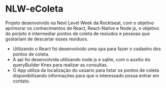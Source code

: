 # NLW-eColeta
Projeto desenvolvido na Next Level Week da Rocktseat, com o objetivo aprimorar os conhecimentos de React, React-Native e Node js, o objetivo do porjeto é intermediar pontos de coleta de resíudos e pessoas que gostariam de descartar esses resíduos.

* Utilizando o React foi desenvolvido uma spa para fazer o cadastro dos pontos de coleta.
* A api foi desenvolvida utilizando node js e sqlite, com o auxilio do queryBuilder Knex para realizar as consultas.
* O App utiliza da localização do usúario para listar os pontos de coleta disponibilizando informações para que o interessado possa entrar em contato.



  
